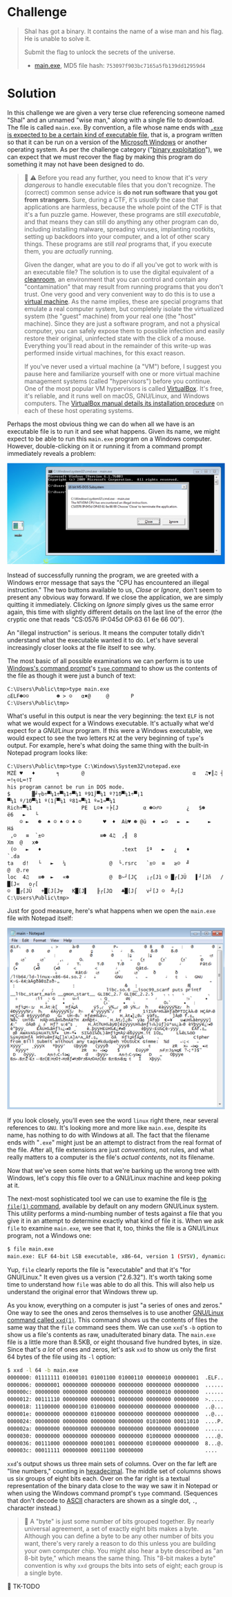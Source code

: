 # Challenge

> Shal has got a binary. It contains the name of a wise man and his flag. He is unable to solve it.
> 
> Submit the flag to unlock the secrets of the universe.
> 
> * [main.exe](attachments/main.exe), MD5 file hash: `753097f903bc7165a5fb139dd12959d4`

# Solution

In this challenge we are given a very terse clue referencing someone named "Shal" and an unnamed "wise man," along with a single file to download. The file is called `main.exe`. By convention, a file whose name ends with [`.exe` is expected to be a certain kind of executable file](https://en.wikipedia.org/wiki/EXE), that is, a program written so that it can be run on a version of the [Microsoft Windows](https://simple.wikipedia.org/wiki/Microsoft_Windows) or another operating system. As per the challenge category ("[binary exploitation](https://trailofbits.github.io/ctf/exploits/binary1.html)"), we can expect that we must recover the flag by making this program do something it may not have been designed to do.

> :beginner: :warning: Before you read any further, you need to know that it's *very dangerous* to handle executable files that you don't recognize. The (correct) common sense advice is **do not run software that you got from strangers.** Sure, during a CTF, it's *usually* the case that applications are harmless, because the whole point of the CTF is that it's a fun puzzle game. However, these programs are still *executable*, and that means they can still do anything any other program can do, including installing malware, spreading viruses, implanting rootkits, setting up backdoors into your computer, and a lot of other scary things. These programs are still *real* programs that, if you execute them, you are *actually* running.
> 
> Given the danger, what are you to do if all you've got to work with is an executable file? The solution is to use the digital equivalent of a [cleanroom](https://en.wikipedia.org/wiki/Cleanroom), an environment that you can control and contain any "contamination" that may result from running programs that you don't trust. One very good and very convenient way to do this is to use a [virtual machine](https://simple.wikipedia.org/wiki/Virtual_machine). As the name implies, these are special programs that emulate a real computer system, but completely isolate the virtualized system (the "guest" machine) from your real one (the "host" machine). Since they are just a software program, and not a physical computer, you can safely expose them to possible infection and easily restore their original, uninfected state with the click of a mouse. Everything you'll read about in the remainder of this write-up was performed inside virtual machines, for this exact reason.
> 
> If you've never used a virtual machine (a "VM") before, I suggest you pause here and familiarize yourself with one or more virtual machine management systems (called "hypervisors") before you continue. One of the most popular VM hypervisors is called [VirtualBox](https://www.virtualbox.org/). It's free, it's reliable, and it runs well on macOS, GNU/Linux, and Windows computers. The [VirtualBox manual details its installation procedure](https://www.virtualbox.org/manual/ch02.html) on each of these host operating systems.

Perhaps the most obvious thing we can do when all we have is an executable file is to run it and see what happens. Given its name, we might expect to be able to run this `main.exe` program on a Windows computer. However, double-clicking on it or running it from a command prompt immediately reveals a problem:

![Screenshot of attempting to run the main.exe program and seeing an error.](screenshots/windows-runtime-error.png)

Instead of successfully running the program, we are greeted with a Windows error message that says the "CPU has encountered an illegal instruction." The two buttons available to us, *Close* or *Ignore*, don't seem to present any obvious way forward. If we close the application, we are simply quitting it immediately. Clicking on *Ignore* simply gives us the same error again, this time with slightly different details on the last line of the error (the cryptic one that reads "CS:0576 IP:045d OP:63 61 6e 66 00").

An "illegal instruction" is serious. It means the computer totally didn't understand what the executable wanted it to do. Let's have several increasingly closer looks at the file itself to see why.

The most basic of all possible examinations we can perform is to use [Windows's command prompt](http://www.computerhope.com/issues/chusedos.htm)'s [`type` command](https://technet.microsoft.com/en-us/library/bb491026.aspx) to show us the contents of the file as though it were just a bunch of text:

```
C:\Users\Public\tmp>type main.exe
⌂ELF☻☺☺         ☻ > ☺   α♦@     @       P
C:\Users\Public\tmp>
```

What's useful in this output is near the very beginning: the text `ELF` is not what we would expect for a Windows executable. It's actually what we'd expect for a *GNU/Linux* program. If this were a Windows executable, we would expect to see the two letters `MZ` at the very beginning of `type`'s output. For example, here's what doing the same thing with the built-in Notepad program looks like:

```
C:\Users\Public\tmp>type C:\Windows\System32\notepad.exe
MZÉ ♥   ♦       ╕       @                                   α   ♫▼║♫ ┤  ═!╕☺L═!T
his program cannot be run in DOS mode.
$       ▓╛┬b÷▀¼1÷▀¼1÷▀¼1 º91⌡▀¼1 º?1δ▀¼1÷▀¡1 ▀¼1 º/1Θ▀¼1 º(1⌠▀¼1 º81≈▀¼1 º=1≈▀¼1
Rich÷▀¼1                PE  L☺♦ ☼╞[J        α ☻☺♂☺        ¿   $☻     ë6   ►   └
    ☺ ►   ☻  ♠ ☺ ♠ ☺ ♠ ☺       ♥  ♦  Aù♥ ☻ @ü  ♦  ►☺   ►  ►      ►           Há
 ,☺   ≡  `±☺                  ≡☻ 4♫  ,╢  8                           Xm  @   x☻
 (☺   ►   ♦                          .text   îª   ►   ¿   ♦                 `.da
ta   d!   └   ►   ¼              @  └.rsrc   `±☺  ≡   ≥☺  ╝              @  @.re
loc  4♫   ≡☻  ►   «☻             @  B~┘[JÇ   ¡┌[Jì ☺ █┌[JÜ   ▌┘[Jñ   /█[J«   o┌[
☺  █┌[JÜ   +█[J[J╤   K█[J▌   ╟┌[JΩ   ♣█[J⌠   v┘[J ☺  ╩┌[J
C:\Users\Public\tmp>
```

Just for good measure, here's what happens when we open the `main.exe` file with Notepad itself:

![Screenshot of opening the main.exe file in the Notepad text editor.](screenshots/notepad-showing-linux-binary.png)

If you look closely, you'll even see the word `linux` right there, near several references to `GNU`. It's looking more and more like `main.exe`, despite its name, has nothing to do with Windows at all. The fact that the filename ends with "`.exe`" might just be an attempt to distract from the real format of the file. After all, file extensions are just *conventions*, not rules, and what really matters to a computer is the file's *actual contents*, not its filename.

Now that we've seen some hints that we're barking up the wrong tree with Windows, let's copy this file over to a GNU/Linux machine and keep poking at it.

The next-most sophisticated tool we can use to examine the file is [the `file(1)` command](https://linux.die.net/man/1/file), available by default on any modern GNU/Linux system. This utility performs a mind-numbing number of tests against a file that you give it in an attempt to determine exactly what kind of file it is. When we ask `file` to examine `main.exe`, we see that it, too, thinks the file is a GNU/Linux program, not a Windows one:

```sh
$ file main.exe
main.exe: ELF 64-bit LSB executable, x86-64, version 1 (SYSV), dynamically linked, interpreter /lib64/ld-linux-x86-64.so.2, for GNU/Linux 2.6.32, BuildID[sha1]=4b9b47b7eac612e0c367f0e3a9878eb1f09b841d, not stripped, with debug_info
```

Yup, `file` clearly reports the file is "executable" and that it's "for GNU/Linux." It even gives us a version ("2.6.32"). It's worth taking some time to understand how `file` was able to do all this. This will also help us understand the original error that Windows threw up.

As you know, everything on a computer is just "a series of ones and zeros." One way to see the ones and zeros themselves is to use another [GNU/Linux command called `xxd(1)`](https://linux.die.net/man/1/xxd). This command shows us the contents of files the same way that the `file` command sees them. We can use `xxd`'s `-b` option to show us a file's contents as raw, unadulterated binary data. The `main.exe` file is a little more than 8.5KB, or eight thousand five hundred bytes, in size. Since that's *a lot* of ones and zeros, let's ask `xxd` to show us only the first 64 bytes of the file using its `-l` option:

```sh
$ xxd -l 64 -b main.exe
0000000: 01111111 01000101 01001100 01000110 00000010 00000001  .ELF..
0000006: 00000001 00000000 00000000 00000000 00000000 00000000  ......
000000c: 00000000 00000000 00000000 00000000 00000010 00000000  ......
0000012: 00111110 00000000 00000001 00000000 00000000 00000000  >.....
0000018: 11100000 00000100 01000000 00000000 00000000 00000000  ..@...
000001e: 00000000 00000000 01000000 00000000 00000000 00000000  ..@...
0000024: 00000000 00000000 00000000 00000000 01010000 00011010  ....P.
000002a: 00000000 00000000 00000000 00000000 00000000 00000000  ......
0000030: 00000000 00000000 00000000 00000000 01000000 00000000  ....@.
0000036: 00111000 00000000 00001001 00000000 01000000 00000000  8...@.
000003c: 00011111 00000000 00011100 00000000                    ....
```

`xxd`'s output shows us three main sets of columns. Over on the far left are "line numbers," counting in [hexadecimal](https://en.wikipedia.org/wiki/Hexadecimal). The middle set of columns shows us six groups of eight bits each. Over on the far right is a textual representation of the binary data close to the way we saw it in Notepad or when using the Windows command prompt's `type` command. (Sequences that don't decode to [ASCII](https://en.wikipedia.org/wiki/ASCII) characters are shown as a single dot, `.`, character instead.)

> :beginner: A "byte" is just some number of bits grouped together. By nearly universal agreement, a set of exactly eight bits makes a byte. Although you can define a byte to be any other number of bits you want, there's very rarely a reason to do this unless you are building your own computer chip. You might also hear a byte described as "an 8-bit byte," which means the same thing. This "8-bit makes a byte" convention is why `xxd` groups the bits into sets of eight; each group is a single byte.

:construction: TK-TODO
